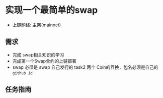 # 实现一个最简单的swap

- 上链网络: 主网(mainnet)

## 需求

- 完成 swap相关知识的学习
- 完成第一个Swap合约的上链部署
- swap 必须是 swap 自己发行的 task2 两个 Coin的互换，包名必须是自己的`github id`

## 任务指南